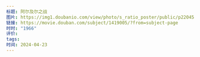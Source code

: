 ```yaml
---
标题: 阿尔及尔之战
图片: https://img1.doubanio.com/view/photo/s_ratio_poster/public/p2204588570.webp
链接: https://movie.douban.com/subject/1419005/?from=subject-page
时时: "1966"
评价: 
tags: 
时间: 2024-04-23
---
```


